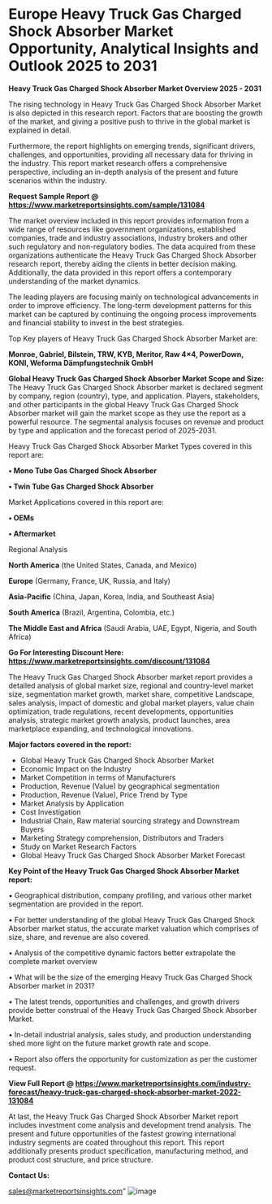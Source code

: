 # Europe Heavy Truck Gas Charged Shock Absorber Market Opportunity, Analytical Insights and Outlook 2025 to 2031

<Strong> Heavy Truck Gas Charged Shock Absorber Market Overview 2025 - 2031</strong>

The rising technology in Heavy Truck Gas Charged Shock Absorber Market is also depicted in this research report. Factors that are boosting the growth of the market, and giving a positive push to thrive in the global market is explained in detail.

Furthermore, the report highlights on emerging trends, significant drivers, challenges, and opportunities, providing all necessary data for thriving in the industry. This report market research offers a comprehensive perspective, including an in-depth analysis of the present and future scenarios within the industry.

<strong>Request Sample Report @ <a href=https://www.marketreportsinsights.com/sample/131084>https://www.marketreportsinsights.com/sample/131084</a></strong>

The market overview included in this report provides information from a wide range of resources like government organizations, established companies, trade and industry associations, industry brokers and other such regulatory and non-regulatory bodies. The data acquired from these organizations authenticate the Heavy Truck Gas Charged Shock Absorber research report, thereby aiding the clients in better decision making. Additionally, the data provided in this report offers a contemporary understanding of the market dynamics.

The leading players are focusing mainly on technological advancements in order to improve efficiency. The long-term development patterns for this market can be captured by continuing the ongoing process improvements and financial stability to invest in the best strategies.

Top Key players of Heavy Truck Gas Charged Shock Absorber Market are:

<strong>Monroe, Gabriel, Bilstein, TRW, KYB, Meritor, Raw 4×4, PowerDown, KONI, Weforma Dämpfungstechnik GmbH</strong>

<strong><b>Global Heavy Truck Gas Charged Shock Absorber Market Scope and Size:</b></strong>
The Heavy Truck Gas Charged Shock Absorber market is declared segment by company, region (country), type, and application. Players, stakeholders, and other participants in the global Heavy Truck Gas Charged Shock Absorber market will gain the market scope as they use the report as a powerful resource. The segmental analysis focuses on revenue and product by type and application and the forecast period of 2025-2031.

Heavy Truck Gas Charged Shock Absorber Market Types covered in this report are:

<strong>• Mono Tube Gas Charged Shock Absorber

• Twin Tube Gas Charged Shock Absorber</strong>

Market Applications covered in this report are:

<strong>• OEMs

• Aftermarket</strong> 

Regional Analysis

<strong>North America</strong> (the United States, Canada, and Mexico)

<strong>Europe</strong> (Germany, France, UK, Russia, and Italy)

<strong>Asia-Pacific</strong> (China, Japan, Korea, India, and Southeast Asia)

<strong>South America</strong> (Brazil, Argentina, Colombia, etc.)

<strong>The Middle East and Africa</strong> (Saudi Arabia, UAE, Egypt, Nigeria, and South Africa)

<strong>Go For Interesting Discount Here: <a href=https://www.marketreportsinsights.com/discount/131084>https://www.marketreportsinsights.com/discount/131084</a></strong>

The Heavy Truck Gas Charged Shock Absorber market report provides a detailed analysis of global market size, regional and country-level market size, segmentation market growth, market share, competitive Landscape, sales analysis, impact of domestic and global market players, value chain optimization, trade regulations, recent developments, opportunities analysis, strategic market growth analysis, product launches, area marketplace expanding, and technological innovations.

<strong><b>Major factors covered in the report:</b></strong>
<ul>
  <li>Global Heavy Truck Gas Charged Shock Absorber Market </li>
  <li>Economic Impact on the Industry</li>
  <li>Market Competition in terms of Manufacturers</li>
  <li>Production, Revenue (Value) by geographical segmentation</li>
  <li>Production, Revenue (Value), Price Trend by Type</li>
  <li>Market Analysis by Application</li>
  <li>Cost Investigation</li>
  <li>Industrial Chain, Raw material sourcing strategy and Downstream Buyers</li>
  <li>Marketing Strategy comprehension, Distributors and Traders</li>
  <li>Study on Market Research Factors</li>
  <li>Global Heavy Truck Gas Charged Shock Absorber Market Forecast</li>
</ul>

<strong><b>Key Point of the Heavy Truck Gas Charged Shock Absorber Market report:</b></strong>

• Geographical distribution, company profiling, and various other market segmentation are provided in the report.

• For better understanding of the global Heavy Truck Gas Charged Shock Absorber market status, the accurate market valuation which comprises of size, share, and revenue are also covered.

• Analysis of the competitive dynamic factors better extrapolate the complete market overview

• What will be the size of the emerging Heavy Truck Gas Charged Shock Absorber market in 2031?

• The latest trends, opportunities and challenges, and growth drivers provide better construal of the Heavy Truck Gas Charged Shock Absorber Market.

• In-detail industrial analysis, sales study, and production understanding shed more light on the future market growth rate and scope.

• Report also offers the opportunity for customization as per the customer request.

<strong><b>View Full Report @ <a href=https://www.marketreportsinsights.com/industry-forecast/heavy-truck-gas-charged-shock-absorber-market-2022-131084>https://www.marketreportsinsights.com/industry-forecast/heavy-truck-gas-charged-shock-absorber-market-2022-131084</a></b></strong>


At last, the Heavy Truck Gas Charged Shock Absorber Market report includes investment come analysis and development trend analysis. The present and future opportunities of the fastest growing international industry segments are coated throughout this report. This report additionally presents product specification, manufacturing method, and product cost structure, and price structure.

<strong>Contact Us:</strong>

sales@marketreportsinsights.com"
![image](https://github.com/user-attachments/assets/6a2b4748-1f2a-4340-8fd1-ede9af281120)
